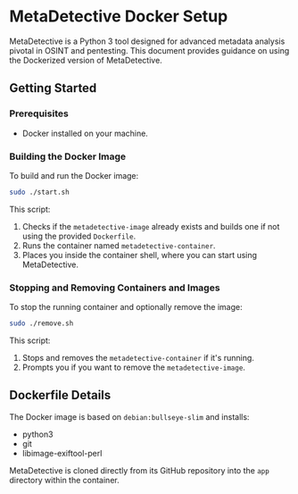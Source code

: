 # MetaDetective Docker Setup

MetaDetective is a Python 3 tool designed for advanced metadata analysis pivotal in OSINT and pentesting. This document provides guidance on using the Dockerized version of MetaDetective.

## Getting Started

### Prerequisites

- Docker installed on your machine.

### Building the Docker Image

To build and run the Docker image:

```bash
sudo ./start.sh
```

This script:

1. Checks if the `metadetective-image` already exists and builds one if not using the provided `Dockerfile`.
2. Runs the container named `metadetective-container`.
3. Places you inside the container shell, where you can start using MetaDetective.

### Stopping and Removing Containers and Images

To stop the running container and optionally remove the image:

```bash
sudo ./remove.sh
```

This script:

1. Stops and removes the `metadetective-container` if it's running.
2. Prompts you if you want to remove the `metadetective-image`.

## Dockerfile Details

The Docker image is based on `debian:bullseye-slim` and installs:

- python3
- git
- libimage-exiftool-perl

MetaDetective is cloned directly from its GitHub repository into the `app` directory within the container.
